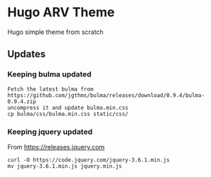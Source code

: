 # Hugo ARV Theme

Hugo simple theme from scratch

## Updates

### Keeping bulma updated


```
Fetch the latest bulma from https://github.com/jgthms/bulma/releases/download/0.9.4/bulma-0.9.4.zip
uncompress it and update bulma.min.css
cp bulma/css/bulma.min.css static/css/
```

### Keeping jquery updated

From <https://releases.jquery.com>

```
curl -O https://code.jquery.com/jquery-3.6.1.min.js
mv jquery-3.6.1.min.js jquery.min.js
```
